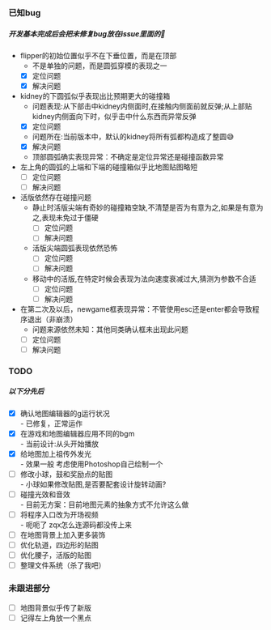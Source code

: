 ### 已知bug
##### 开发基本完成后会把未修复bug放在issue里面的🥺

+ flipper的初始位置似乎不在下垂位置，而是在顶部
   - 不是单独的问题，而是圆弧穿模的表现之一
   - [x] 定位问题
   - [x] 解决问题
+ kidney的下圆弧似乎表现出比预期更大的碰撞箱
   - 问题表现:从下部击中kidney内侧面时,在接触内侧面前就反弹;从上部贴kidney内侧面向下时，似乎击中什么东西而异常反弹
   - [x] 定位问题
   - 问题所在:当前版本中，默认的kidney将所有弧都构造成了整圆😅
   - [x] 解决问题
   - 顶部圆弧确实表现异常：不确定是定位异常还是碰撞函数异常
+ 左上角的圆弧的上端和下端的碰撞箱似乎比地图贴图略短
   - [ ] 定位问题
   - [ ] 解决问题
+ 活版依然存在碰撞问题
   - 静止时活版尖端有奇妙的碰撞箱空缺,不清楚是否为有意为之,如果是有意为之,表现未免过于僵硬
      - [ ] 定位问题
      - [ ] 解决问题 
   - 活版尖端圆弧表现依然恐怖
      - [ ] 定位问题
      - [ ] 解决问题
   - 移动中的活版,在特定时候会表现为法向速度衰减过大,猜测为参数不合适
      - [ ] 定位问题
      - [ ] 解决问题
+ 在第二次及以后，newgame框表现异常：不管使用esc还是enter都会导致程序退出（非崩溃）
   - 问题来源依然未知：其他同类确认框未出现此问题
   - [ ] 定位问题
   - [ ] 解决问题

### TODO
##### 以下分先后
+ [x] 确认地图编辑器的g运行状况  
      - 已修复，正常运作
+ [x] 在游戏和地图编辑器应用不同的bgm  
      - 当前设计:从头开始播放
+ [x] 给地图加上祖传外发光  
      - 效果一般 考虑使用Photoshop自己绘制一个
+ [ ] 修改小球，鼓和奖励点的贴图  
      - 小球如果修改贴图,是否要配套设计旋转动画?
+ [ ] 碰撞光效和音效  
      - 目前无方案：目前地图元素的抽象方式不允许这么做
+ [ ] 将程序入口改为开场视频  
      - 呃呃了 zqx怎么连源码都没传上来  
+ [ ] 在地图背景上加入更多装饰
+ [ ] 优化轨道，四边形的贴图
+ [ ] 优化腰子，活版的贴图
+ [ ] 整理文件系统（杀了我吧）

### 未跟进部分
+ [ ] 地图背景似乎传了新版
+ [ ] 记得左上角放一个黑点

